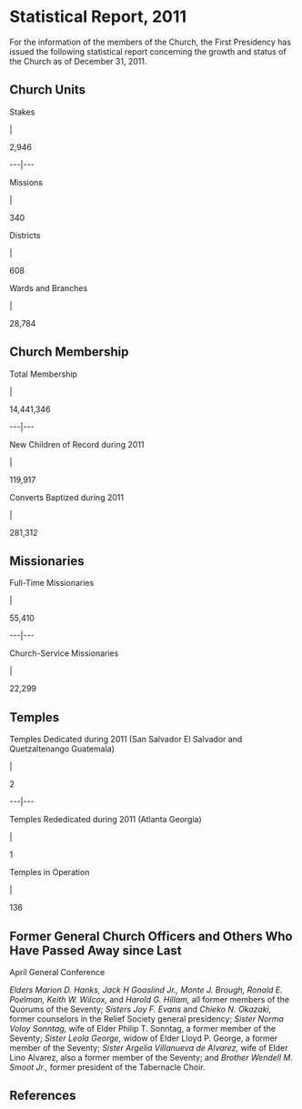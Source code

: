 # Statistical Report, 2011

For the information of the members of the Church, the First Presidency has
issued the following statistical report concerning the growth and status of
the Church as of December 31, 2011.

## Church Units

Stakes

|

2,946  
  
---|---  
  
Missions

|

340  
  
Districts

|

608  
  
Wards and Branches

|

28,784  
  
## Church Membership

Total Membership

|

14,441,346  
  
---|---  
  
New Children of Record during 2011

|

119,917  
  
Converts Baptized during 2011

|

281,312  
  
## Missionaries

Full-Time Missionaries

|

55,410  
  
---|---  
  
Church-Service Missionaries

|

22,299  
  
## Temples

Temples Dedicated during 2011 (San Salvador El Salvador and Quetzaltenango
Guatemala)

|

2  
  
---|---  
  
Temples Rededicated during 2011 (Atlanta Georgia)

|

1  
  
Temples in Operation

|

136  
  
## Former General Church Officers and Others Who Have Passed Away since Last
April General Conference

_Elders Marion D. Hanks, Jack H Goaslind Jr., Monte J. Brough, Ronald E.
Poelman, Keith W. Wilcox,_ and _Harold G. Hillam,_ all former members of the
Quorums of the Seventy; _Sisters Joy F. Evans_ and _Chieko N. Okazaki,_ former
counselors in the Relief Society general presidency; _Sister Norma Voloy
Sonntag,_ wife of Elder Philip T. Sonntag, a former member of the Seventy;
_Sister Leola George,_ widow of Elder Lloyd P. George, a former member of the
Seventy; _Sister Argelia Villanueva de Alvarez,_ wife of Elder Lino Alvarez,
also a former member of the Seventy; and _Brother Wendell M. Smoot Jr.,_
former president of the Tabernacle Choir.

## References

